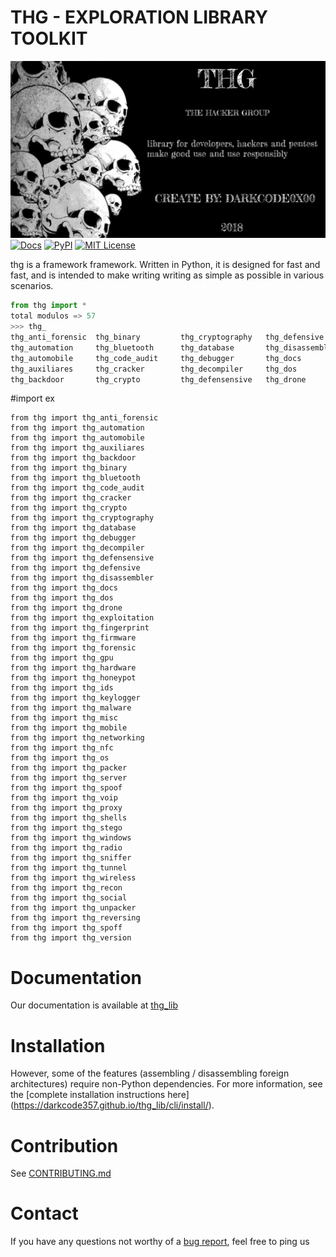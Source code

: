 # THG - EXPLORATION LIBRARY TOOLKIT
![Screenshot](https://github.com/darkcode357/thg_lib/blob/master/THG/THG-2.png)
[![Docs](https://darkcode357.github.io/thg_lib/)](https://darkcode357.github.io/thg_lib/)
[![PyPI](https://img.shields.io/badge/pypi-v1.0-green.svg?style=flat)](https://github.com/darkcode357/thg_lib)
[![MIT License](https://img.shields.io/badge/license-MIT-blue.svg?style=flat)](http://choosealicense.com/licenses/mit/)

thg is a framework framework. Written in Python, it is designed for fast and fast, and is intended to make writing writing as simple as possible in various scenarios.
```python
from thg import *
total modulos => 57
>>> thg_
thg_anti_forensic  thg_binary         thg_cryptography   thg_defensive      thg_exploitation   thg_hardware       thg_misc           thg_packer         thg_server         thg_spoof          thg_voip
thg_automation     thg_bluetooth      thg_database       thg_disassembler   thg_fingerprint    thg_honeypot       thg_mobile         thg_proxy          thg_shells         thg_stego          thg_windows
thg_automobile     thg_code_audit     thg_debugger       thg_docs           thg_firmware       thg_ids            thg_networking     thg_radio          thg_sniffer        thg_tunnel         thg_wireless
thg_auxiliares     thg_cracker        thg_decompiler     thg_dos            thg_forensic       thg_keylogger      thg_nfc            thg_recon          thg_social         thg_unpacker       
thg_backdoor       thg_crypto         thg_defensensive   thg_drone          thg_gpu            thg_malware        thg_os             thg_reversing      thg_spoff          thg_version
```

#import ex
```
from thg import thg_anti_forensic
from thg import thg_automation
from thg import thg_automobile
from thg import thg_auxiliares
from thg import thg_backdoor
from thg import thg_binary
from thg import thg_bluetooth
from thg import thg_code_audit
from thg import thg_cracker
from thg import thg_crypto
from thg import thg_cryptography
from thg import thg_database
from thg import thg_debugger
from thg import thg_decompiler
from thg import thg_defensensive
from thg import thg_defensive
from thg import thg_disassembler
from thg import thg_docs
from thg import thg_dos
from thg import thg_drone
from thg import thg_exploitation
from thg import thg_fingerprint
from thg import thg_firmware
from thg import thg_forensic
from thg import thg_gpu
from thg import thg_hardware
from thg import thg_honeypot
from thg import thg_ids
from thg import thg_keylogger
from thg import thg_malware
from thg import thg_misc
from thg import thg_mobile
from thg import thg_networking
from thg import thg_nfc
from thg import thg_os
from thg import thg_packer         
from thg import thg_server         
from thg import thg_spoof       
from thg import thg_voip
from thg import thg_proxy          
from thg import thg_shells         
from thg import thg_stego          
from thg import thg_windows
from thg import thg_radio           
from thg import thg_sniffer        
from thg import thg_tunnel         
from thg import thg_wireless
from thg import thg_recon             
from thg import thg_social         
from thg import thg_unpacker
from thg import thg_reversing      
from thg import thg_spoff          
from thg import thg_version
```
# Documentation
Our documentation is available at [thg_lib](https://darkcode357.github.io/thg_lib/)
# Installation
However, some of the features (assembling / disassembling foreign architectures) require non-Python dependencies. For more information, see the [complete installation instructions here] (https://darkcode357.github.io/thg_lib/cli/install/).
# Contribution
See [CONTRIBUTING.md](CONTRIBUTING.md)
# Contact
If you have any questions not worthy of a
[bug report](https://github.com/darkcode357/thg_lib/issues), feel free to ping us
